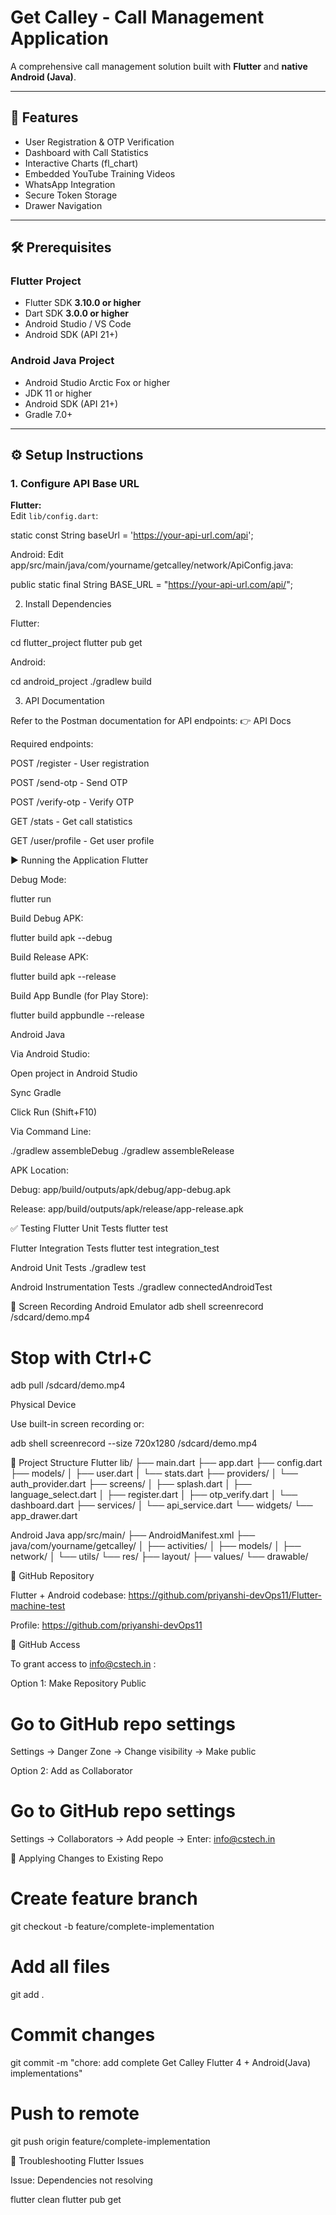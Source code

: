 # Get Calley - Call Management Application

A comprehensive call management solution built with **Flutter** and **native Android (Java)**.

---

## 🚀 Features
- User Registration & OTP Verification  
- Dashboard with Call Statistics  
- Interactive Charts (fl_chart)  
- Embedded YouTube Training Videos  
- WhatsApp Integration  
- Secure Token Storage  
- Drawer Navigation  

---

## 🛠 Prerequisites

### Flutter Project
- Flutter SDK **3.10.0 or higher**  
- Dart SDK **3.0.0 or higher**  
- Android Studio / VS Code  
- Android SDK (API 21+)  

### Android Java Project
- Android Studio Arctic Fox or higher  
- JDK 11 or higher  
- Android SDK (API 21+)  
- Gradle 7.0+  

---

## ⚙️ Setup Instructions

### 1. Configure API Base URL

**Flutter:**  
Edit `lib/config.dart`:

static const String baseUrl = 'https://your-api-url.com/api';

Android:
Edit app/src/main/java/com/yourname/getcalley/network/ApiConfig.java:

public static final String BASE_URL = "https://your-api-url.com/api/";

2. Install Dependencies

Flutter:

cd flutter_project
flutter pub get


Android:

cd android_project
./gradlew build

3. API Documentation

Refer to the Postman documentation for API endpoints:
👉 API Docs

Required endpoints:

POST /register - User registration

POST /send-otp - Send OTP

POST /verify-otp - Verify OTP

GET /stats - Get call statistics

GET /user/profile - Get user profile

▶️ Running the Application
Flutter

Debug Mode:

flutter run


Build Debug APK:

flutter build apk --debug


Build Release APK:

flutter build apk --release


Build App Bundle (for Play Store):

flutter build appbundle --release

Android Java

Via Android Studio:

Open project in Android Studio

Sync Gradle

Click Run (Shift+F10)

Via Command Line:

./gradlew assembleDebug
./gradlew assembleRelease


APK Location:

Debug: app/build/outputs/apk/debug/app-debug.apk

Release: app/build/outputs/apk/release/app-release.apk

✅ Testing
Flutter Unit Tests
flutter test

Flutter Integration Tests
flutter test integration_test

Android Unit Tests
./gradlew test

Android Instrumentation Tests
./gradlew connectedAndroidTest

🎥 Screen Recording
Android Emulator
adb shell screenrecord /sdcard/demo.mp4
# Stop with Ctrl+C
adb pull /sdcard/demo.mp4

Physical Device

Use built-in screen recording or:

adb shell screenrecord --size 720x1280 /sdcard/demo.mp4

📂 Project Structure
Flutter
lib/
├── main.dart
├── app.dart
├── config.dart
├── models/
│   ├── user.dart
│   └── stats.dart
├── providers/
│   └── auth_provider.dart
├── screens/
│   ├── splash.dart
│   ├── language_select.dart
│   ├── register.dart
│   ├── otp_verify.dart
│   └── dashboard.dart
├── services/
│   └── api_service.dart
└── widgets/
    └── app_drawer.dart

Android Java
app/src/main/
├── AndroidManifest.xml
├── java/com/yourname/getcalley/
│   ├── activities/
│   ├── models/
│   ├── network/
│   └── utils/
└── res/
    ├── layout/
    ├── values/
    └── drawable/

🔗 GitHub Repository

Flutter + Android codebase:
https://github.com/priyanshi-devOps11/Flutter-machine-test

Profile:
https://github.com/priyanshi-devOps11

🔑 GitHub Access

To grant access to info@cstech.in
:

Option 1: Make Repository Public
# Go to GitHub repo settings
Settings → Danger Zone → Change visibility → Make public

Option 2: Add as Collaborator
# Go to GitHub repo settings
Settings → Collaborators → Add people → Enter: info@cstech.in

🌱 Applying Changes to Existing Repo
# Create feature branch
git checkout -b feature/complete-implementation

# Add all files
git add .

# Commit changes
git commit -m "chore: add complete Get Calley Flutter 4 + Android(Java) implementations"

# Push to remote
git push origin feature/complete-implementation

🧩 Troubleshooting
Flutter Issues

Issue: Dependencies not resolving

flutter clean
flutter pub get
